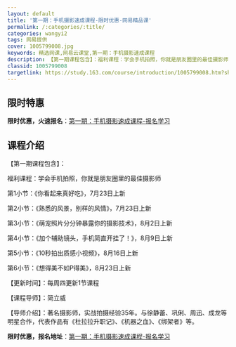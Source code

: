 ```yaml
---
layout: default
title: '第一期：手机摄影速成课程-限时优惠-网易精品课'
permalink: /:categories/:title/
categories: wangyi2
tags: 网易提供
cover: 1005799008.jpg
keywords: 精选网课,网易云课堂,第一期：手机摄影速成课程
description: 【第一期课程包含】：福利课程：学会手机拍照，你就是朋友圈里的最佳摄影师第1小节：《你看起来真好吃》，7月23日上新第2小
classid: 1005799008
targetlink: https://study.163.com/course/introduction/1005799008.htm?share=1&shareId=1025206652&utm_campaign=share&utm_medium=iphoneShare&utm_source=&utm_u=1025206652
---
```


## 限时特惠

**限时优惠，火速报名**：[第一期：手机摄影速成课程-报名学习](https://study.163.com/course/introduction/1005799008.htm?share=1&shareId=1025206652&utm_campaign=share&utm_medium=iphoneShare&utm_source=&utm_u=1025206652)

## 课程介绍

【第一期课程包含】：

福利课程：学会手机拍照，你就是朋友圈里的最佳摄影师

第1小节：《你看起来真好吃》，7月23日上新

第2小节：《熟悉的风景，别样的风情》，7月23日上新

第3小节：《萌宠照片分分钟暴露你的摄影技术》，8月2日上新

第4小节：《加个辅助镜头，手机简直开挂了！》，8月9日上新

第5小节：《10秒拍出质感小视频》，8月16日上新

第6小节：《想得美不如P得美》，8月23日上新

【更新时间】：每周四更新1节课程

【课程导师】：简立威

【导师介绍】：著名摄影师，实战拍摄经验35年。与徐静蕾、巩俐、周迅、成龙等明星合作，代表作品有《杜拉拉升职记》、《机器之血》、《绑架者》等。

**限时优惠，报名地址**：[第一期：手机摄影速成课程-报名学习](https://study.163.com/course/introduction/1005799008.htm?share=1&shareId=1025206652&utm_campaign=share&utm_medium=iphoneShare&utm_source=&utm_u=1025206652)

